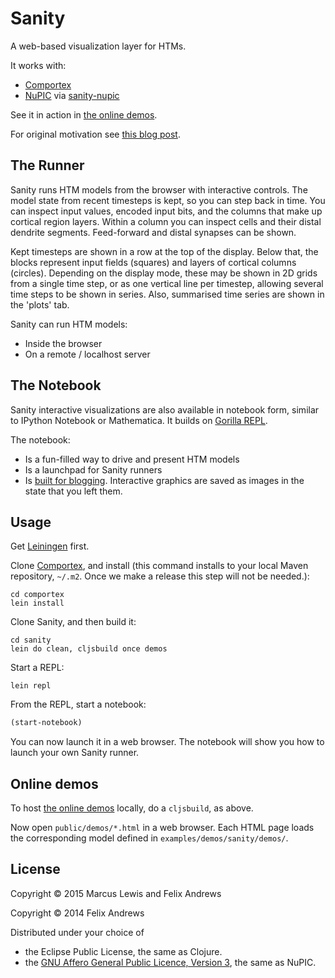 # Sanity

A web-based visualization layer for HTMs.

It works with:

- [Comportex](http://github.com/nupic-community/comportex/)
- [NuPIC](https://github.com/numenta/nupic) via [sanity-nupic](https://github.com/nupic-community/sanity-nupic)

See it in action in [the online demos](https://nupic-community.github.io/sanity/).

For original motivation see [this blog
post](http://floybix.github.io/2014/07/11/visualization-driven-development-of-the-cortical-learning-algorithm/).

## The Runner

Sanity runs HTM models from the browser with interactive
controls. The model state from recent timesteps is kept, so you can step
back in time. You can inspect input values, encoded input bits, and the
columns that make up cortical region layers. Within a column you can inspect
cells and their distal dendrite segments. Feed-forward and distal synapses
can be shown.

Kept timesteps are shown in a row at the top of the display.
Below that, the blocks represent input fields (squares) and
layers of cortical columns (circles). Depending on the display mode,
these may be shown in 2D grids from a single time step, or as one
vertical line per timestep, allowing several time steps to be shown
in series. Also, summarised time series are shown in the 'plots' tab.

Sanity can run HTM models:

- Inside the browser
- On a remote / localhost server

## The Notebook

Sanity interactive visualizations are also available in notebook
form, similar to IPython Notebook or Mathematica. It builds on
[Gorilla REPL](https://github.com/JonyEpsilon/gorilla-repl).

The notebook:

- Is a fun-filled way to drive and present HTM models
- Is a launchpad for Sanity runners
- Is [built for blogging](https://github.com/nupic-community/sanity/wiki/Putting-notebooks-on-the-web).
  Interactive graphics are saved as images in the state that you left them.

## Usage

Get [Leiningen](http://leiningen.org/) first.

Clone [Comportex](http://github.com/nupic-community/comportex/), and
install (this command installs to your local Maven repository,
`~/.m2`. Once we make a release this step will not be needed.):

```
cd comportex
lein install
```

Clone Sanity, and then build it:

```
cd sanity
lein do clean, cljsbuild once demos
```

Start a REPL:

```
lein repl
```

From the REPL, start a notebook:

```clojure
(start-notebook)
```

You can now launch it in a web browser. The notebook will show you how
to launch your own Sanity runner.


## Online demos

To host [the online demos](https://nupic-community.github.io/sanity/) locally,
do a `cljsbuild`, as above.

Now open `public/demos/*.html` in a web browser.
Each HTML page loads the corresponding model defined
in `examples/demos/sanity/demos/`.


## License

Copyright © 2015 Marcus Lewis and Felix Andrews

Copyright © 2014 Felix Andrews

Distributed under your choice of
* the Eclipse Public License, the same as Clojure.
* the [GNU Affero General Public Licence, Version 3](http://www.gnu.org/licenses/agpl-3.0.en.html), the same as NuPIC.
